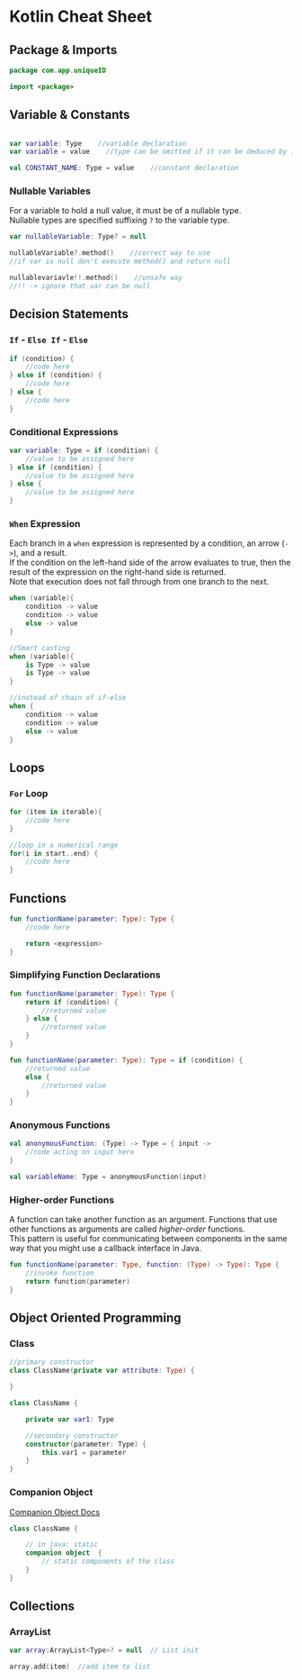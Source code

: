 # Kotlin Cheat Sheet

## Package & Imports

```kotlin
package com.app.uniqueID

import <package>
```

## Variable & Constants

```kotlin

var variable: Type    //variable declaration
var variable = value    //type can be omitted if it can be deduced by initialization

val CONSTANT_NAME: Type = value    //constant declaration
```

### Nullable Variables

For a variable to hold a null value, it must be of a nullable type.  
Nullable types are specified suffixing `?` to the variable type.

```kotlin
var nullableVariable: Type? = null

nullableVariable?.method()    //correct way to use
//if var is null don't execute method() and return null

nullablevariavle!!.method()    //unsafe way
//!! -> ignore that var can be null
```

## Decision Statements

### `If` - `Else If` - `Else`

```kotlin
if (condition) {
    //code here
} else if (condition) {
    //code here
} else {
    //code here
}
```

### Conditional Expressions

```kotlin
var variable: Type = if (condition) {
    //value to be assigned here
} else if (condition) {
    //value to be assigned here
} else {
    //value to be assigned here
}
```

### `When` Expression

Each branch in a `when` expression is represented by a condition, an arrow (`->`), and a result.  
If the condition on the left-hand side of the arrow evaluates to true, then the result of the expression on the right-hand side is returned.  
Note that execution does not fall through from one branch to the next.

```kotlin
when (variable){
    condition -> value
    condition -> value
    else -> value
}

//Smart casting
when (variable){
    is Type -> value
    is Type -> value
}

//instead of chain of if-else
when {
    condition -> value
    condition -> value
    else -> value
}
```

## Loops

### `For` Loop

```kotlin
for (item in iterable){
    //code here
}

//loop in a numerical range
for(i in start..end) {
    //code here
}
```

## Functions

```kotlin
fun functionName(parameter: Type): Type {
    //code here

    return <expression>
}
```

### Simplifying Function Declarations

```kotlin
fun functionName(parameter: Type): Type {
    return if (condition) {
        //returned value
    } else {
        //returned value
    }
}

fun functionName(parameter: Type): Type = if (condition) {
    //returned value
    else {
        //returned value
    }
}
```

### Anonymous Functions

```kotlin
val anonymousFunction: (Type) -> Type = { input ->
    //code acting on input here
}

val variableName: Type = anonymousFunction(input)
```

### Higher-order Functions

A function can take another function as an argument. Functions that use other functions as arguments are called *higher-order* functions.  
This pattern is useful for communicating between components in the same way that you might use a callback interface in Java.

```kotlin
fun functionName(parameter: Type, function: (Type) -> Type): Type {
    //invoke function
    return function(parameter)
}
```

## Object Oriented Programming

### Class

```kotlin
//primary constructor
class ClassName(private var attribute: Type) {

}

class ClassName {

    private var var1: Type

    //secondary constructor
    constructor(parameter: Type) {
        this.var1 = parameter
    }
}
```

### Companion Object

[Companion Object Docs](https://kotlinlang.org/docs/tutorials/kotlin-for-py/objects-and-companion-objects.html)

```kotlin
class ClassName {

    // in java: static
    companion object  {
        // static components of the class
    }
}
```

## Collections

### ArrayList

```kotlin
var array:ArrayList<Type>? = null  // List init

array.add(item)  //add item to list
```
